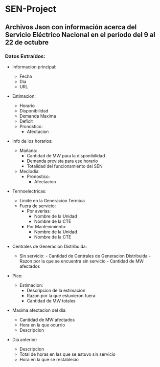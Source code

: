 # SEN-Project
## Archivos Json con información acerca del Servicio Eléctrico Nacional en el período del 9 al 22 de octubre

### Datos Extraídos:
- Informacion principal:
    - Fecha
    - Dia
    - URL

- Estimacion:
    - Horario
    - Disponibilidad
    - Demanda Maxima
    - Deficit
    - Pronostico:
        - Afectacion

- Info de los horarios:
    - Mañana:
        - Cantidad de MW para la disponibilidad
        - Demanda prevista para ese horario
        - Totalidad del funcionamiento del SEN
    - Mediodia:
        - Pronostico:
            - Afectacion

- Termoelectricas:
    - Limite en la Generacion Termica
    - Fuera de servicio:
        - Por averias:
            - Nombre de la Unidad
            - Nombre de la CTE
        - Por Mantenimiento:
            - Nombre de la Unidad
            - Nombre de la CTE

- Centrales de Generacion Distribuida:
    - Sin servicio:
            - Cantidad de Centrales de Generacion Distribuida
            - Razon por la que se encuentra sin servicio
            - Cantidad de MW afectados

- Pico:
    - Estimacion:
        - Descripcion de la estimacion
        - Razon por la que estuvieron fuera
        - Cantidad de MW totales

- Maxima afectacion del dia:
    - Cantidad de MW afectados
    - Hora en la que ocurrio
    - Descripcion

- Dia anterior:
    - Descripcion
    - Total de horas en las que se estuvo sin servicio
    - Hora en la que se restablecio
